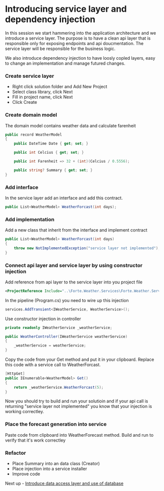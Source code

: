 # Introducing service layer and dependency injection
In this session we start hammering into the application architecture and we introduce a service layer.
The purpose is to have a clean api layer that is responsible only for exposing endpoints and api doucmentation.
The service layer will be responsible for the business logic.

We also introduce dependency injection to have loosly copled layers, easy to change an implementation and manage futured changes.

### Create service layer
- Right click solution folder and Add New Project
- Select class library, click Next
- Fill in project name, click Next
- Click Create

### Create domain model
The domain model contains weather data and calculate farenheit
```C#
public record WeatherModel
{
    public DateTime Date { get; set; }

    public int Celcius { get; set; }

    public int Farenheit => 32 + (int)(Celcius / 0.5556);

    public string? Summary { get; set; }
}
```

### Add interface
In the service layer add an interface and add this contract. 
```C#
public List<WeatherModel> WeatherForcast(int days);
```

### Add implementation
Add a new class that inherit from the interface and implement contract
```C#
public List<WeatherModel> WeatherForcast(int days)
{
    throw new NotImplementedException("service layer not implemented");
}
```
### Connect api layer and service layer by using constructor injection
Add reference from api layer to the service layer into you project file
```XML
<ProjectReference Include="..\Forte.Weather.Services\Forte.Weather.Services.csproj" />
```
In the pipeline (Program.cs) you need to wire up this injection
```C#
services.AddTransient<IWeatherService, WeatherService>();
```
Use constructor injection in controller
```C#
private readonly IWeatherService _weatherService;

public WeatherController(IWeatherService weatherService)
{
    _weatherService = weatherService;
}
```
Copy the code from your Get method and put it in your clipboard.
Replace this code with a service call to WeatherForcast.
```C#
[HttpGet]
public IEnumerable<WeatherModel> Get()
{
    return _weatherService.WeatherForcast(5);
}
```
Now you should try to build and run your solutioin and if your api call is returning "service layer not implemented" you know that your injection is working correctley.

### Place the forecast generation into service
Paste code from clipboard into WeatherForecast method. 
Build and run to verify that it's work correctley

### Refactor
- Place Summary into an data class (Creator)
- Place injection into a service installer
- Improve code

Next up - [Introduce data access layer and use of database](03-data-access-layer.md)
